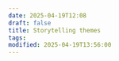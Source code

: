 ```yaml
---
date: 2025-04-19T12:08
draft: false
title: Storytelling themes
tags: 
modified: 2025-04-19T13:56:00
---
```


